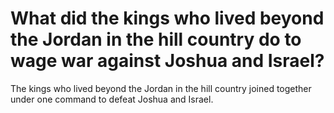 # What did the kings who lived beyond the Jordan in the hill country do to wage war against Joshua and Israel?

The kings who lived beyond the Jordan in the hill country joined together under one command to defeat Joshua and Israel.
